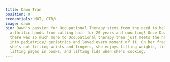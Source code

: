 ```yaml
---
title: Dawn Tran
position: 9
credentials: MOT, OTR/L
image: dawn
bio: Dawn’s passion for Occupational Therapy stems from the need to help her mom’s
  arthritic hands from cutting hair for 20 years and counting! Once Dawn found that
  there was so much more to Occupational therapy than just meets the hand, she dived
  into pediatrics/ geriatrics and loved every moment of it. On her free time, when
  she’s not lifting wrists and fingers, she enjoys lifting weights, lifting her nephew,
  lifting pages in books, and lifting lids when she’s cooking.
---
```


